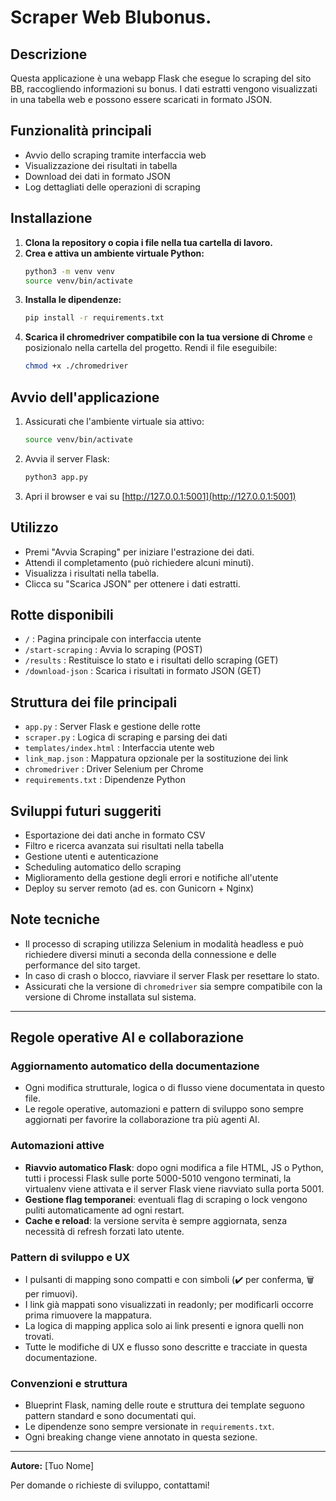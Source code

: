# Scraper Web Blubonus.
## Descrizione
Questa applicazione è una webapp Flask che esegue lo scraping del sito BB, raccogliendo informazioni su bonus. I dati estratti vengono visualizzati in una tabella web e possono essere scaricati in formato JSON.

## Funzionalità principali
- Avvio dello scraping tramite interfaccia web
- Visualizzazione dei risultati in tabella
- Download dei dati in formato JSON
- Log dettagliati delle operazioni di scraping

## Installazione
1. **Clona la repository o copia i file nella tua cartella di lavoro.**
2. **Crea e attiva un ambiente virtuale Python:**
   ```sh
   python3 -m venv venv
   source venv/bin/activate
   ```
3. **Installa le dipendenze:**
   ```sh
   pip install -r requirements.txt
   ```
4. **Scarica il chromedriver compatibile con la tua versione di Chrome** e posizionalo nella cartella del progetto. Rendi il file eseguibile:
   ```sh
   chmod +x ./chromedriver
   ```

## Avvio dell'applicazione
1. Assicurati che l'ambiente virtuale sia attivo:
   ```sh
   source venv/bin/activate
   ```
2. Avvia il server Flask:
   ```sh
   python3 app.py
   ```
3. Apri il browser e vai su [http://127.0.0.1:5001](http://127.0.0.1:5001)

## Utilizzo
- Premi "Avvia Scraping" per iniziare l'estrazione dei dati.
- Attendi il completamento (può richiedere alcuni minuti).
- Visualizza i risultati nella tabella.
- Clicca su "Scarica JSON" per ottenere i dati estratti.

## Rotte disponibili
- `/` : Pagina principale con interfaccia utente
- `/start-scraping` : Avvia lo scraping (POST)
- `/results` : Restituisce lo stato e i risultati dello scraping (GET)
- `/download-json` : Scarica i risultati in formato JSON (GET)

## Struttura dei file principali
- `app.py` : Server Flask e gestione delle rotte
- `scraper.py` : Logica di scraping e parsing dei dati
- `templates/index.html` : Interfaccia utente web
- `link_map.json` : Mappatura opzionale per la sostituzione dei link
- `chromedriver` : Driver Selenium per Chrome
- `requirements.txt` : Dipendenze Python

## Sviluppi futuri suggeriti
- Esportazione dei dati anche in formato CSV
- Filtro e ricerca avanzata sui risultati nella tabella
- Gestione utenti e autenticazione
- Scheduling automatico dello scraping
- Miglioramento della gestione degli errori e notifiche all'utente
- Deploy su server remoto (ad es. con Gunicorn + Nginx)

## Note tecniche
- Il processo di scraping utilizza Selenium in modalità headless e può richiedere diversi minuti a seconda della connessione e delle performance del sito target.
- In caso di crash o blocco, riavviare il server Flask per resettare lo stato.
- Assicurati che la versione di `chromedriver` sia sempre compatibile con la versione di Chrome installata sul sistema.

---

## Regole operative AI e collaborazione

### Aggiornamento automatico della documentazione
- Ogni modifica strutturale, logica o di flusso viene documentata in questo file.
- Le regole operative, automazioni e pattern di sviluppo sono sempre aggiornati per favorire la collaborazione tra più agenti AI.

### Automazioni attive
- **Riavvio automatico Flask**: dopo ogni modifica a file HTML, JS o Python, tutti i processi Flask sulle porte 5000-5010 vengono terminati, la virtualenv viene attivata e il server Flask viene riavviato sulla porta 5001.
- **Gestione flag temporanei**: eventuali flag di scraping o lock vengono puliti automaticamente ad ogni restart.
- **Cache e reload**: la versione servita è sempre aggiornata, senza necessità di refresh forzati lato utente.

### Pattern di sviluppo e UX
- I pulsanti di mapping sono compatti e con simboli (✔️ per conferma, 🗑️ per rimuovi).
- I link già mappati sono visualizzati in readonly; per modificarli occorre prima rimuovere la mappatura.
- La logica di mapping applica solo ai link presenti e ignora quelli non trovati.
- Tutte le modifiche di UX e flusso sono descritte e tracciate in questa documentazione.

### Convenzioni e struttura
- Blueprint Flask, naming delle route e struttura dei template seguono pattern standard e sono documentati qui.
- Le dipendenze sono sempre versionate in `requirements.txt`.
- Ogni breaking change viene annotato in questa sezione.

---

**Autore:** [Tuo Nome]

Per domande o richieste di sviluppo, contattami!
